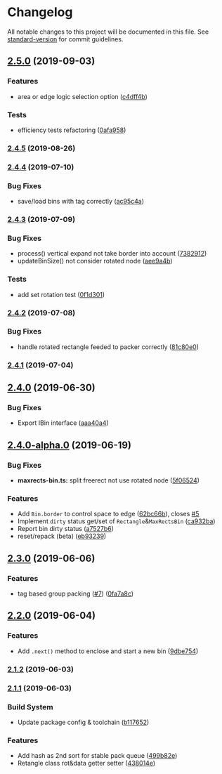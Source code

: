 # Changelog

All notable changes to this project will be documented in this file. See [standard-version](https://github.com/conventional-changelog/standard-version) for commit guidelines.

## [2.5.0](https://github.com/soimy/maxrects-packer/compare/v2.4.5...v2.5.0) (2019-09-03)


### Features

* area or edge logic selection option ([c4dff4b](https://github.com/soimy/maxrects-packer/commit/c4dff4b))


### Tests

* efficiency tests refactoring ([0afa958](https://github.com/soimy/maxrects-packer/commit/0afa958))



### [2.4.5](https://github.com/soimy/maxrects-packer/compare/v2.4.4...v2.4.5) (2019-08-26)



### [2.4.4](https://github.com/soimy/maxrects-packer/compare/v2.4.3...v2.4.4) (2019-07-10)


### Bug Fixes

* save/load bins with tag correctly ([ac95c4a](https://github.com/soimy/maxrects-packer/commit/ac95c4a))



### [2.4.3](https://github.com/soimy/maxrects-packer/compare/v2.4.2...v2.4.3) (2019-07-09)


### Bug Fixes

* process() vertical expand not take border into account ([7382912](https://github.com/soimy/maxrects-packer/commit/7382912))
* updateBinSize() not consider rotated node ([aee9a4b](https://github.com/soimy/maxrects-packer/commit/aee9a4b))


### Tests

* add set rotation test ([0f1d301](https://github.com/soimy/maxrects-packer/commit/0f1d301))



### [2.4.2](https://github.com/soimy/maxrects-packer/compare/v2.4.1...v2.4.2) (2019-07-08)


### Bug Fixes

* handle rotated rectangle feeded to packer correctly ([81c80e0](https://github.com/soimy/maxrects-packer/commit/81c80e0))



### [2.4.1](https://github.com/soimy/maxrects-packer/compare/v2.4.0...v2.4.1) (2019-07-04)



## [2.4.0](https://github.com/soimy/maxrects-packer/compare/v2.4.0-alpha.0...v2.4.0) (2019-06-30)


### Bug Fixes

* Export IBin interface ([aaa40a4](https://github.com/soimy/maxrects-packer/commit/aaa40a4))



## [2.4.0-alpha.0](https://github.com/soimy/maxrects-packer/compare/v2.3.0...v2.4.0-alpha.0) (2019-06-19)


### Bug Fixes

* **maxrects-bin.ts:** split freerect not use rotated node ([5f06524](https://github.com/soimy/maxrects-packer/commit/5f06524))


### Features

* Add `Bin.border` to control space to edge ([62bc66b](https://github.com/soimy/maxrects-packer/commit/62bc66b)), closes [#5](https://github.com/soimy/maxrects-packer/issues/5)
* Implement `dirty` status get/set of `Rectangle`&`MaxRectsBin` ([ca932ba](https://github.com/soimy/maxrects-packer/commit/ca932ba))
* Report bin dirty status ([a7527b6](https://github.com/soimy/maxrects-packer/commit/a7527b6))
* reset/repack (beta) ([eb93239](https://github.com/soimy/maxrects-packer/commit/eb93239))



## [2.3.0](https://github.com/soimy/maxrects-packer/compare/v2.2.0...v2.3.0) (2019-06-06)


### Features

* tag based group packing ([#7](https://github.com/soimy/maxrects-packer/issues/7)) ([0fa7a8c](https://github.com/soimy/maxrects-packer/commit/0fa7a8c))



## [2.2.0](https://github.com/soimy/maxrects-packer/compare/v2.1.2...v2.2.0) (2019-06-04)


### Features

* Add `.next()` method to enclose and start a new bin ([9dbe754](https://github.com/soimy/maxrects-packer/commit/9dbe754))



### [2.1.2](https://github.com/soimy/maxrects-packer/compare/v2.1.1...v2.1.2) (2019-06-03)



### [2.1.1](https://github.com/soimy/maxrects-packer/compare/v2.1.0...v2.1.1) (2019-06-03)


### Build System

* Update package config & toolchain ([b117652](https://github.com/soimy/maxrects-packer/commit/b117652))


### Features

* Add hash as 2nd sort for stable pack queue ([499b82e](https://github.com/soimy/maxrects-packer/commit/499b82e))
* Retangle class rot&data getter setter ([438014e](https://github.com/soimy/maxrects-packer/commit/438014e))
